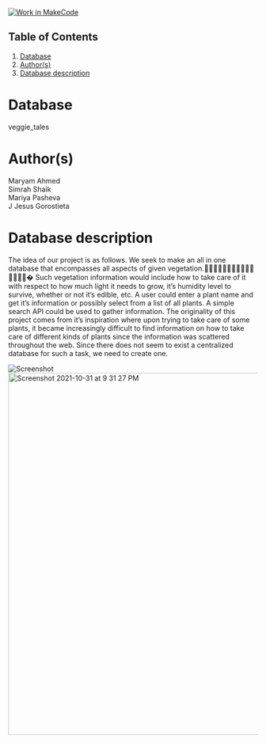 [![Work in MakeCode](https://classroom.github.com/assets/work-in-make-code-c53f0c86300af1a64cdd5dc830e2509efd17c8cb483a722cacaee84d10eb8ec9.svg)](https://classroom.github.com/online_ide?assignment_repo_id=5858239&assignment_repo_type=AssignmentRepo)
## Table of Contents
1. [Database](#database)
1. [Author(s)](#authors)
1. [Database description](#database-description)

# Database
veggie_tales

# Author(s)
Maryam Ahmed  
Simrah Shaik  
Mariya Pasheva  
J Jesus Gorostieta

# Database description
The idea of our project is as follows. We seek to make an all in one database that encompasses all aspects of given vegetation.🍇🍈🍉🍊🍋🍌🍍🥭🍎🍏🍐🍑🍒🍓🍅�
Such vegetation information would include how to take care of it with respect to how much light it needs to grow, it’s humidity level to survive, whether or not it’s edible, etc. A user could enter a plant name and get it’s information or possibly select from a list of all plants. A simple search API could be used to gather information. The originality of this project comes from it’s inspiration where upon trying to take care of some plants, it became increasingly difficult to find information on how to take care of different kinds of plants since the information was scattered throughout the web. Since there does not seem to exist a centralized database for such a task, we need to create one.

![Screenshot](https://user-images.githubusercontent.com/62408692/139613716-c2553702-2ba7-4f0b-a4cc-e5028d471524.png)
<img width="732" alt="Screenshot 2021-10-31 at 9 31 27 PM" src="https://user-images.githubusercontent.com/62408692/139614010-b602a669-18c7-4e57-849c-217b504f4208.png">
